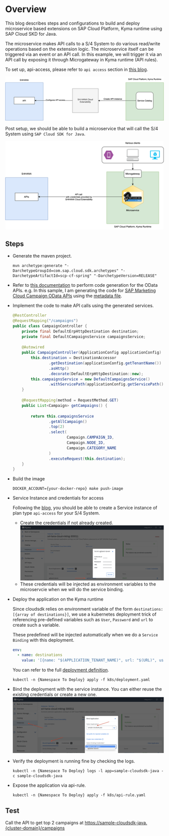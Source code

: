 # Overview

This blog describes steps and configurations to build and deploy microservice based extensions on SAP Cloud Platform, Kyma runtime using SAP Cloud SKD for Java. 

The microservice makes API calls to a S/4 System to do various read/write operations based on the extension logic. The microservice itself can be triggered via an event or an API call. In this example, we will trigger it via an API call by exposing it through Microgateway in Kyma runtime (API rules).

To set up, api-access, please refer to `api access` section in [this blog](https://blogs.sap.com/2020/09/30/use-sap-cloud-platform-kyma-runtime-to-extend-sap-marketing-cloud/).

![config](assets/s4hana-api-config.png)

Post setup, we should be able to build a microservice that will call the S/4 System using `SAP Cloud SDK for Java`.

![runtime](assets/s4hana-api-runtime.png)

## Steps

* Generate the maven project.

    ```shell script
    mvn archetype:generate "-DarchetypeGroupId=com.sap.cloud.sdk.archetypes" "-DarchetypeArtifactId=scp-cf-spring" "-DarchetypeVersion=RELEASE"
    ```

* Refer to [this documentation](https://sap.github.io/cloud-sdk/docs/java/features/odata/generate-typed-odata-v2-and-v4-client-for-java/) to perform code generation for the OData APIs.
e.g. In this sample, I am generating the code for [SAP Marketing Cloud Campaign OData APIs](https://help.sap.com/viewer/0f9408e4921e4ba3bb4a7a1f75f837a7/1911.500/en-US/f2ae5a181b274befbb07183d2c4ac61a.html) using the [metadata file](application/edmx/campaigns.xml).

* Implement the code to make API calls using the generated services.

    ```java
    @RestController
    @RequestMapping("/campaigns")
    public class CampaignController {
        private final DefaultErpHttpDestination destination;
        private final DefaultCampaignsService campaignsService;
    
        @Autowired
        public CampaignController(ApplicationConfig applicationConfig) {
            this.destination = DestinationAccessor
                    .getDestination(applicationConfig.getTenantName())
                    .asHttp()
                    .decorate(DefaultErpHttpDestination::new);
            this.campaignsService = new DefaultCampaignsService()
                    .withServicePath(applicationConfig.getServicePath());
        }
    
        @RequestMapping(method = RequestMethod.GET)
        public List<Campaign> getCampaigns() {
    
            return this.campaignsService
                    .getAllCampaign()
                    .top(2)
                    .select(
                            Campaign.CAMPAIGN_ID,
                            Campaign.NODE_ID,
                            Campaign.CATEGORY_NAME
                    )
                    .executeRequest(this.destination);
        }
    }
    ```
* Build the image

    ```shell script
    DOCKER_ACCOUNT={your-docker-repo} make push-image
    ```

* Service Instance and credentials for access
    
    Following the [blog](https://blogs.sap.com/2020/09/30/use-sap-cloud-platform-kyma-runtime-to-extend-sap-marketing-cloud/), you should be able to create a Service instance of plan type `api-access` for your S/4 System.
    * Create the credentials if not already created.
    ![service-instance-cred](assets/service-instance-cred.png)
    * These credentials will be injected as environment variables to the microservcie when we will do the service binding.

* Deploy the application on the Kyma runtime
    
    Since cloudsdk relies on environment variable of the form `destinations:[{array of destinations}]`, we use a kubernetes deployment trick of referencing pre-defined variables such as `User`, `Password` and `url` to create such a variable. 
    
    These predefined will be injected automatically when we do a `Service Binding` with this deployment.  
    
    ```yaml
    env:
      - name: destinations
        value: '[{name: "$(APPLICATION_TENANT_NAME)", url: "$(URL)", username: "$(User)", password: "$(Password)"}]'
    ```
    You can refer to the full [deployment definition](k8s/deployment.yaml).

    ```shell script
    kubectl -n {Namespace To Deploy} apply -f k8s/deployment.yaml
    ```

* Bind the deployment with the service instance. You can either reuse the existing credentials or create a new one. 
    ![bind](assets/bind-instance.png)

* Verify the deployment is running fine by checking the logs.

    ```shell script
    kubectl -n {Namespace To Deploy} logs -l app=sample-cloudsdk-java -c sample-cloudsdk-java
    ```

* Expose the application via api-rule.

    ```shell script
    kubectl -n {Namespace To Deploy} apply -f k8s/api-rule.yaml
    ```
## Test

Call the API to get top 2 campaigns at <https://sample-cloudsdk-java.{cluster-domain}/campaigns>
